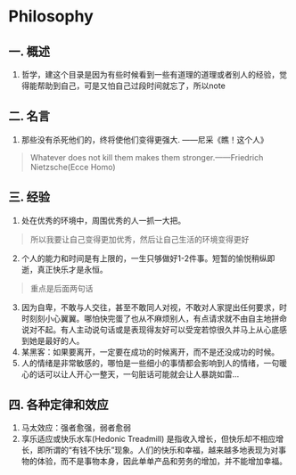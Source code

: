 # Philosophy
## 一. 概述
1. 哲学，建这个目录是因为有些时候看到一些有道理的道理或者别人的经验，觉得能帮助到自己，可是又怕自己过段时间就忘了，所以note
## 二. 名言
1. 那些没有杀死他们的，终将使他们变得更强大.    ——尼采《瞧！这个人》
>Whatever does not kill them makes them stronger.——Friedrich Nietzsche(Ecce Homo)
## 三. 经验
1. 处在优秀的环境中，周围优秀的人一抓一大把。
>所以我要让自己变得更加优秀，然后让自己生活的环境变得更好  

2. 个人的能力和时间是有上限的，一生只够做好1-2件事。短暂的愉悦稍纵即逝，真正快乐才是永恒。
>重点是后面两句话

3. 因为自卑，不敢与人交往，甚至不敢同人对视，不敢对人家提出任何要求，时时刻刻小心翼翼。哪怕快完蛋了也从不麻烦别人，有点请求就不由自主地拼命说对不起。有人主动说句话或是表现得友好可以受宠若惊很久并马上从心底感到她是最好的人。
4. 某黑客：如果要离开，一定要在成功的时候离开，而不是还没成功的时候。
5. 人的情绪是非常敏感的，哪怕是一些细小的事情都会影响到人的情绪，一句暖心的话可以让人开心一整天，一句脏话可能就会让人暴跳如雷...

## 四. 各种定律和效应
1. 马太效应：强者愈强，弱者愈弱
2. 享乐适应或快乐水车(Hedonic Treadmill)
    是指收入增长，但快乐却不相应增长，即所谓的“有钱不快乐”现象。人们的快乐和幸福，越来越多地表现为对事物的体验，而不是事物本身，因此单单产品和劳务的增加，并不能增加幸福。
